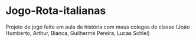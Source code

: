# Jogo-Rota-italianas
Projeto de jogo feito em aula de história com meus colegas de classe (João Humberto, Arthur, Bianca, Guilherme Pereira, Lucas Schlei)
